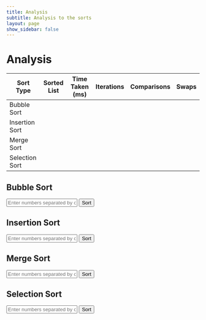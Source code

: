```yaml
---
title: Analysis
subtitle: Analysis to the sorts
layout: page
show_sidebar: false
---
```


# Analysis

<table>
    <thead>
        <tr>
            <th>Sort Type</th>
            <th>Sorted List</th>
            <th>Time Taken (ms)</th>
            <th>Iterations</th>
            <th>Comparisons</th>
            <th>Swaps</th>
        </tr>
    </thead>
    <tbody>
        <tr id="bubbleRow">
            <td>Bubble Sort</td>
            <td id="bubbleList"></td>
            <td id="bubbleTime"></td>
            <td id="bubbleIterations"></td>
            <td id="bubbleComparisons"></td>
            <td id="bubbleSwaps"></td>
        </tr>
        <tr id="insertionRow">
            <td>Insertion Sort</td>
            <td id="insertionList"></td>
            <td id="insertionTime"></td>
            <td id="insertionIterations"></td>
            <td id="insertionComparisons"></td>
            <td id="insertionSwaps"></td>
        </tr>
        <tr id="mergeRow">
            <td>Merge Sort</td>
            <td id="mergeList"></td>
            <td id="mergeTime"></td>
            <td id="mergeIterations"></td>
            <td id="mergeComparisons"></td>
            <td id="mergeSwaps"></td>
        </tr>
        <tr id="selectionRow">
            <td>Selection Sort</td>
            <td id="selectionList"></td>
            <td id="selectionTime"></td>
            <td id="selectionIterations"></td>
            <td id="selectionComparisons"></td>
            <td id="selectionSwaps"></td>
        </tr>
    </tbody>
</table>

<script>
    function sendSortRequest(sortType) {
        var data = document.getElementById(sortType + 'Input').value;
        var requestData = data.split(',').map(Number);

        fetch('https://ww3.stu.nighthawkcodingsociety.com/api/sorting/' + sortType, {
            method: 'POST',
            body: JSON.stringify(requestData),
            headers: {
                'Content-Type': 'application/json',
            },
        })
        .then(response => response.json())
        .then(data => {
            // Update the table with the results
            document.getElementById(sortType + 'List').textContent = data.sortedList.join(', ');
            document.getElementById(sortType + 'Time').textContent = data.timeTakenMs;
            document.getElementById(sortType + 'Iterations').textContent = data.iterations;
            document.getElementById(sortType + 'Comparisons').textContent = data.comparisons;
            document.getElementById(sortType + 'Swaps').textContent = data.swaps;
        })
        .catch((error) => {
            console.error('Error:', error);
        });
    }
</script>

## Bubble Sort

<input type="text" id="bubbleInput" placeholder="Enter numbers separated by commas" />
<button onclick="sendSortRequest('bubble')">Sort</button>

## Insertion Sort

<input type="text" id="insertionInput" placeholder="Enter numbers separated by commas" />
<button onclick="sendSortRequest('insertion')">Sort</button>

## Merge Sort

<input type="text" id="mergeInput" placeholder="Enter numbers separated by commas" />
<button onclick="sendSortRequest('merge')">Sort</button>

## Selection Sort

<input type="text" id="selectionInput" placeholder="Enter numbers separated by commas" />
<button onclick="sendSortRequest('selection')">Sort</button>

